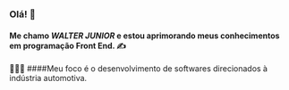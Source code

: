 ### Olá! 👋
#### Me chamo _WALTER JUNIOR_ e estou aprimorando meus conhecimentos em programação Front End. :writing_hand:
:blue_car::car::truck: ####Meu foco é o desenvolvimento de softwares direcionados à indústria automotiva. 
<!--
**waltermartinspereirajunior/waltermartinspereirajunior** is a ✨ _special_ ✨ repository because its `README.md` (this file) appears on your GitHub profile.

Here are some ideas to get you started:

- 🔭 Atualmente trabalhando como programador de front end.
- 🌱 I’m currently learning ...
- 👯 I’m looking to collaborate on ...
- 🤔 I’m looking for help with ...
- 💬 Ask me about ...
- 📫 How to reach me: ...
- 😄 Pronouns: ...
- ⚡ Fun fact: ...
-->
